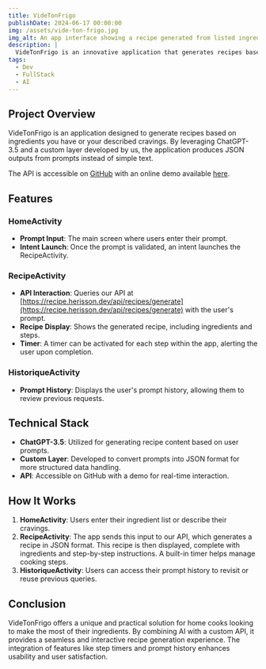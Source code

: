 ```yaml
---
title: VideTonFrigo
publishDate: 2024-06-17 00:00:00
img: /assets/vide-ton-frigo.jpg
img_alt: An app interface showing a recipe generated from listed ingredients.
description: |
  VideTonFrigo is an innovative application that generates recipes based on listed ingredients or described cravings. Utilizing ChatGPT-3.5 and a custom layer, it creates JSON outputs from prompts.
tags:
  - Dev
  - FullStack
  - AI
---
```


## Project Overview

VideTonFrigo is an application designed to generate recipes based on ingredients you have or your described cravings. By leveraging ChatGPT-3.5 and a custom layer developed by us, the application produces JSON outputs from prompts instead of simple text.

The API is accessible on [GitHub](https://github.com/yourusername/VideTonFrigoAPI) with an online demo available [here](https://demo.herisson.dev/vide-ton-frigo).

## Features

### HomeActivity

- **Prompt Input**: The main screen where users enter their prompt.
- **Intent Launch**: Once the prompt is validated, an intent launches the RecipeActivity.

### RecipeActivity

- **API Interaction**: Queries our API at [https://recipe.herisson.dev/api/recipes/generate](https://recipe.herisson.dev/api/recipes/generate) with the user's prompt.
- **Recipe Display**: Shows the generated recipe, including ingredients and steps.
- **Timer**: A timer can be activated for each step within the app, alerting the user upon completion.

### HistoriqueActivity

- **Prompt History**: Displays the user's prompt history, allowing them to review previous requests.

## Technical Stack

- **ChatGPT-3.5**: Utilized for generating recipe content based on user prompts.
- **Custom Layer**: Developed to convert prompts into JSON format for more structured data handling.
- **API**: Accessible on GitHub with a demo for real-time interaction.

## How It Works

1. **HomeActivity**: Users enter their ingredient list or describe their cravings.
2. **RecipeActivity**: The app sends this input to our API, which generates a recipe in JSON format. This recipe is then displayed, complete with ingredients and step-by-step instructions. A built-in timer helps manage cooking steps.
3. **HistoriqueActivity**: Users can access their prompt history to revisit or reuse previous queries.

## Conclusion

VideTonFrigo offers a unique and practical solution for home cooks looking to make the most of their ingredients. By combining AI with a custom API, it provides a seamless and interactive recipe generation experience. The integration of features like step timers and prompt history enhances usability and user satisfaction.
